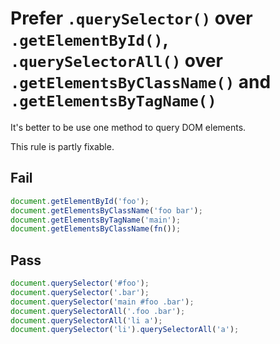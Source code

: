 # Prefer `.querySelector()` over `.getElementById()`, `.querySelectorAll()` over `.getElementsByClassName()` and `.getElementsByTagName()`

It's better to be use one method to query DOM elements.

This rule is partly fixable.


## Fail

```js
document.getElementById('foo');
document.getElementsByClassName('foo bar');
document.getElementsByTagName('main');
document.getElementsByClassName(fn());
```


## Pass

```js
document.querySelector('#foo');
document.querySelector('.bar');
document.querySelector('main #foo .bar');
document.querySelectorAll('.foo .bar');
document.querySelectorAll('li a');
document.querySelector('li').querySelectorAll('a');
```
